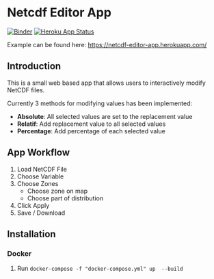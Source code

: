 # Netcdf Editor App

[![Binder](https://mybinder.org/badge_logo.svg)](https://mybinder.org/v2/gh/CEREGE-CL/netcdf_editor_app/main?filepath=app.ipynb) [![Heroku App Status](https://heroku-shields.herokuapp.com/netcdf-editor-app)](https://netcdf-editor-app.herokuapp.com)

Example can be found here: https://netcdf-editor-app.herokuapp.com/

## Introduction

This is a small web based app that allows users to interactively modify NetCDF files. 

Currently 3 methods for modifying values has been implemented:
- __Absolute__: All selected values are set to the replacement value
- __Relatif__: Add replacement value to all selected values
- __Percentage__: Add percentage of each selected value

## App Workflow

1. Load NetCDF File
1. Choose Variable
1. Choose Zones
    - Choose zone on map
    - Choose part of distribution
1. Click Apply
1. Save / Download

## Installation

### Docker

1. Run `docker-compose -f "docker-compose.yml" up  --build`
